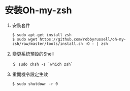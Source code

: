 # 安裝Oh-my-zsh

   1. 安裝套件

      ```
      $ sudo apt-get install zsh
      $ sudo wget https://github.com/robbyrussell/oh-my-zsh/raw/master/tools/install.sh -O - | zsh
      ```

   2. 變更系統預設的Shell

      ```
      ＄ sudo chsh -s `which zsh`
      ```

   3. 重開機令設定生效

      ```
      $ sudo shutdown -r 0
      ```

